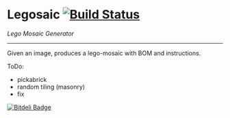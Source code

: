 Legosaic [![Build Status](https://travis-ci.org/wfalkwallace/lego-mosaic.svg?branch=master)](https://travis-ci.org/wfalkwallace/lego-mosaic)
========
*Lego Mosaic Generator*

---


Given an image, produces a lego-mosaic with BOM and instructions.

ToDo:
- pickabrick
- random tiling (masonry)
- fix


[![Bitdeli Badge](https://d2weczhvl823v0.cloudfront.net/wfalkwallace/lego-mosaic/trend.png)](https://bitdeli.com/free "Bitdeli Badge")

